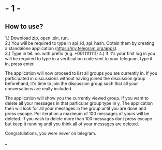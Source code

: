 # - 1 -

## How to use?


1.) Download zip, open .sln, run.</br>
2.) You will be required to type in api_id, api_hash.
Obtain them by creating a standalone application (https://my.telegram.org/apps).</br>
3.) Type in tel. no. with prefix (e.g. +0011111111)
4.) If it's your first log in you will be required to type in a verification code sent to your telegram, type it in, press enter.</br>

The application will now proceed to list all groups you are currently in. If you participated in discussions without having joined the discussion group beforehand, it's time to
join the discussion group such that all your conversations are really included.

The application will show you the currently viewed group. If you want to delete all your messages in that particular group type in y. The application then will look for all your messages in the group
until you are done and press escape. Per iteration a maximum of 100 messages of yours will be deleted. If you wish to delete more than 100 messages dont press escape but keep it running until
you think all of your messages are deleted.

Congratulations, you were never on telegram.

_
